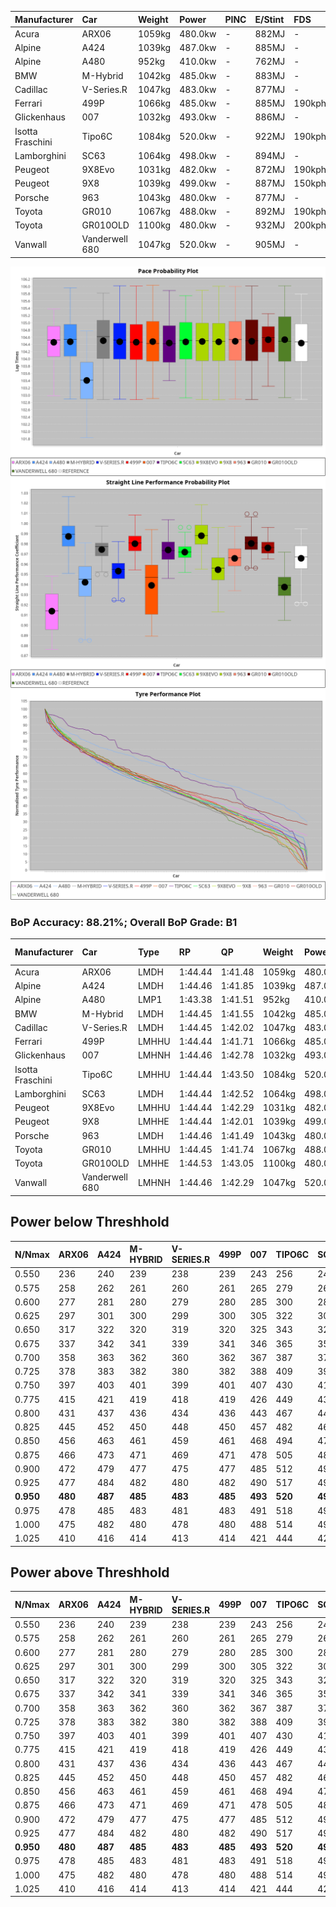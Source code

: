 | Manufacturer     | Car            | Weight | Power   | PINC    | E/Stint | FDS     |
|:-|:-|:-|:-|:-|:-|:-|
| Acura            | ARX06          | 1059kg | 480.0kw |    -    | 882MJ   |    -    |
| Alpine           | A424           | 1039kg | 487.0kw |    -    | 885MJ   |    -    |
| Alpine           | A480           | 952kg  | 410.0kw |    -    | 762MJ   |    -    |
| BMW              | M-Hybrid       | 1042kg | 485.0kw |    -    | 883MJ   |    -    |
| Cadillac         | V-Series.R     | 1047kg | 483.0kw |    -    | 877MJ   |    -    |
| Ferrari          | 499P           | 1066kg | 485.0kw |    -    | 885MJ   | 190kph  |
| Glickenhaus      | 007            | 1032kg | 493.0kw |    -    | 886MJ   |    -    |
| Isotta Fraschini | Tipo6C         | 1084kg | 520.0kw |    -    | 922MJ   | 190kph  |
| Lamborghini      | SC63           | 1064kg | 498.0kw |    -    | 894MJ   |    -    |
| Peugeot          | 9X8Evo         | 1031kg | 482.0kw |    -    | 872MJ   | 190kph  |
| Peugeot          | 9X8            | 1039kg | 499.0kw |    -    | 887MJ   | 150kph  |
| Porsche          | 963            | 1043kg | 480.0kw |    -    | 877MJ   |    -    |
| Toyota           | GR010          | 1067kg | 488.0kw |    -    | 892MJ   | 190kph  |
| Toyota           | GR010OLD       | 1100kg | 480.0kw |    -    | 932MJ   | 200kph  |
| Vanwall          | Vanderwell 680 | 1047kg | 520.0kw |    -    | 905MJ   |    -    |

![PACECHART](./IMG/AUTO.png)
![STRAIGHTLINEPERFORMANCECHART](./IMG/AUTO_sp.png)
![TYREPERFORMANCECHART](./IMG/AUTO_tw.png)

### BoP Accuracy: 88.21%; Overall BoP Grade: B1
| Manufacturer     | Car            | Type  | RP      | QP      | Weight | Power¹  | Threshhold | PINC    | Power²   | E/Stint | AVG Vmax  | FDS     | RDLC | L/Stint | BOP-Grade | Model Accuracy | Model Points | Match%  | SimDiff |
|:-|:-|:-|:-|:-|:-|:-|:-|:-|:-|:-|:-|:-|:-|:-|:-|:-|:-|:-|:-|
| Acura            | ARX06          | LMDH  | 1:44.44 | 1:41.48 | 1059kg | 480.0kw | 0.0kph     |    -    | 480.00kw |  882MJ  | 281.12kph |    -    | 1.01 | 33      | +B2       | 100.00%        | 996          | 80.72%  | #       |
| Alpine           | A424           | LMDH  | 1:44.46 | 1:41.85 | 1039kg | 487.0kw | 0.0kph     |    -    | 487.00kw |  885MJ  | 293.99kph |    -    | 1.01 | 33      | ~A1       | 99.61%         | 762          | 95.51%  | ±0.13s  |
| Alpine           | A480           | LMP1  | 1:43.38 | 1:41.51 |  952kg | 410.0kw | 0.0kph     |    -    | 410.00kw |  762MJ  | 283.92kph |    -    | 0.97 | 31      | -Ω1       | 100.00%        | 1173         | 46.28%  | #       |
| BMW              | M-Hybrid       | LMDH  | 1:44.45 | 1:41.55 | 1042kg | 485.0kw | 0.0kph     |    -    | 485.00kw |  883MJ  | 291.54kph |    -    | 1.01 | 33      | ~A1       | 100.00%        | 1826         | 100.00% | ±0.36s  |
| Cadillac         | V-Series.R     | LMDH  | 1:44.45 | 1:42.02 | 1047kg | 483.0kw | 0.0kph     |    -    | 483.00kw |  877MJ  | 287.95kph |    -    | 1.01 | 33      | ~A1       | 99.00%         | 3184         | 97.75%  | ±0.24s  |
| Ferrari          | 499P           | LMHHU | 1:44.44 | 1:41.71 | 1066kg | 485.0kw | 0.0kph     |    -    | 485.00kw |  885MJ  | 291.28kph | 190kph  | 1.02 | 33      | ~A1       | 98.07%         | 3550         | 100.00% | ±0.08s  |
| Glickenhaus      | 007            | LMHNH | 1:44.46 | 1:42.78 | 1032kg | 493.0kw | 0.0kph     |    -    | 493.00kw |  886MJ  | 287.72kph |    -    | 0.97 | 33      | +A2       | 94.48%         | 2311         | 94.91%  | #       |
| Isotta Fraschini | Tipo6C         | LMHHU | 1:44.44 | 1:43.50 | 1084kg | 520.0kw | 0.0kph     |    -    | 520.00kw |  922MJ  | 293.29kph | 190kph  | 1.02 | 33      | +D2       | 96.81%         | 91           | 63.15%  | ±0.30s  |
| Lamborghini      | SC63           | LMDH  | 1:44.44 | 1:42.52 | 1064kg | 498.0kw | 0.0kph     |    -    | 498.00kw |  894MJ  | 291.25kph |    -    | 1.02 | 33      | ~A1       | 100.00%        | 529          | 98.28%  | ±0.32s  |
| Peugeot          | 9X8Evo         | LMHHU | 1:44.44 | 1:42.29 | 1031kg | 482.0kw | 0.0kph     |    -    | 482.00kw |  872MJ  | 293.95kph | 190kph  | 1.02 | 33      | +A2       | 99.21%         | 377          | 91.75%  | #       |
| Peugeot          | 9X8            | LMHHE | 1:44.44 | 1:42.01 | 1039kg | 499.0kw | 0.0kph     |    -    | 499.00kw |  887MJ  | 290.26kph | 150kph  | 1.02 | 33      | ~A1       | 99.52%         | 4561         | 100.00% | ±0.36s  |
| Porsche          | 963            | LMDH  | 1:44.46 | 1:41.49 | 1043kg | 480.0kw | 0.0kph     |    -    | 480.00kw |  877MJ  | 289.80kph |    -    | 1.01 | 33      | ~A1       | 99.96%         | 10176        | 100.00% | ±0.20s  |
| Toyota           | GR010          | LMHHU | 1:44.45 | 1:41.74 | 1067kg | 488.0kw | 0.0kph     |    -    | 488.00kw |  892MJ  | 291.40kph | 190kph  | 1.02 | 33      | ~A1       | 99.95%         | 5509         | 100.00% | ±0.24s  |
| Toyota           | GR010OLD       | LMHHE | 1:44.53 | 1:43.05 | 1100kg | 480.0kw | 0.0kph     |    -    | 480.00kw |  932MJ  | 288.59kph | 200kph  | 0.99 | 33      | +E2       | 100.00%        | 351          | 54.79%  | #       |
| Vanwall          | Vanderwell 680 | LMHNH | 1:44.46 | 1:42.29 | 1047kg | 520.0kw | 0.0kph     |    -    | 520.00kw |  905MJ  | 289.50kph |    -    | 0.99 | 33      | ~A1       | 99.23%         | 387          | 100.00% | #       |

## Power below Threshhold
| N/Nmax    | ARX06   | A424    | M-HYBRID | V-SERIES.R | 499P    | 007     | TIPO6C  | SC63    | 9X8EVO  | 9X8     | 963     | GR010   | GR010OLD | VANDERWELL 680 | ​     | RPM      | A480    |
|:-|:-|:-|:-|:-|:-|:-|:-|:-|:-|:-|:-|:-|:-|:-|:-|:-|:-|
|  0.550    |  236    |  240    |  239     |  238       |  239    |  243    |  256    |  245    |  237    |  246    |  236    |  240    |  236     |  256           |  ​    |   --     |   -     |
|  0.575    |  258    |  262    |  261     |  260       |  261    |  265    |  279    |  268    |  259    |  268    |  258    |  262    |  258     |  279           |  ​    |   --     |   -     |
|  0.600    |  277    |  281    |  280     |  279       |  280    |  285    |  300    |  288    |  278    |  288    |  277    |  282    |  277     |  300           |  ​    |   --     |   -     |
|  0.625    |  297    |  301    |  300     |  299       |  300    |  305    |  322    |  308    |  298    |  308    |  297    |  302    |  297     |  322           |  ​    |   --     |   -     |
|  0.650    |  317    |  322    |  320     |  319       |  320    |  325    |  343    |  329    |  318    |  329    |  317    |  322    |  317     |  343           |  ​    |   --     |   -     |
|  0.675    |  337    |  342    |  341     |  339       |  341    |  346    |  365    |  350    |  338    |  350    |  337    |  343    |  337     |  365           |  ​    |   --     |   -     |
|  0.700    |  358    |  363    |  362     |  360       |  362    |  367    |  387    |  371    |  359    |  371    |  358    |  364    |  358     |  387           |  ​    |   --     |   -     |
|  0.725    |  378    |  383    |  382     |  380       |  382    |  388    |  409    |  392    |  380    |  392    |  378    |  384    |  378     |  409           |  ​    |   --     |   -     |
|  0.750    |  397    |  403    |  401     |  399       |  401    |  407    |  430    |  411    |  399    |  412    |  397    |  403    |  397     |  430           |  ​    |   --     |   -     |
|  0.775    |  415    |  421    |  419     |  418       |  419    |  426    |  449    |  430    |  417    |  431    |  415    |  422    |  415     |  449           |  ​    |  5000    |  241    |
|  0.800    |  431    |  437    |  436     |  434       |  436    |  443    |  467    |  447    |  433    |  448    |  431    |  438    |  431     |  467           |  ​    |  5500    |  284    |
|  0.825    |  445    |  452    |  450     |  448       |  450    |  457    |  482    |  462    |  447    |  463    |  445    |  453    |  445     |  482           |  ​    |  6000    |  318    |
|  0.850    |  456    |  463    |  461     |  459       |  461    |  468    |  494    |  473    |  458    |  474    |  456    |  464    |  456     |  494           |  ​    |  6500    |  359    |
|  0.875    |  466    |  473    |  471     |  469       |  471    |  478    |  505    |  483    |  468    |  484    |  466    |  474    |  466     |  505           |  ​    |  7000    |  401    |
|  0.900    |  472    |  479    |  477     |  475       |  477    |  485    |  512    |  490    |  474    |  491    |  472    |  480    |  472     |  512           |  ​    |  7500    |  411    |
|  0.925    |  477    |  484    |  482     |  480       |  482    |  490    |  517    |  495    |  479    |  496    |  477    |  485    |  477     |  517           |  ​    |  8000    |  407    |
| **0.950** | **480** | **487** | **485**  | **483**    | **485** | **493** | **520** | **498** | **482** | **499** | **480** | **488** | **480**  | **520**        | **​** | **8500** | **410** |
|  0.975    |  478    |  485    |  483     |  481       |  483    |  491    |  518    |  496    |  480    |  497    |  478    |  486    |  478     |  518           |  ​    |  9000    |  205    |
|  1.000    |  475    |  482    |  480     |  478       |  480    |  488    |  514    |  493    |  477    |  494    |  475    |  483    |  475     |  514           |  ​    |   --     |   -     |
|  1.025    |  410    |  416    |  414     |  413       |  414    |  421    |  444    |  425    |  412    |  426    |  410    |  417    |  410     |  444           |  ​    |   --     |   -     |

## Power above Threshhold
| N/Nmax    | ARX06   | A424    | M-HYBRID | V-SERIES.R | 499P    | 007     | TIPO6C  | SC63    | 9X8EVO  | 9X8     | 963     | GR010   | GR010OLD | VANDERWELL 680 | ​     | RPM      | A480    |
|:-|:-|:-|:-|:-|:-|:-|:-|:-|:-|:-|:-|:-|:-|:-|:-|:-|:-|
|  0.550    |  236    |  240    |  239     |  238       |  239    |  243    |  256    |  245    |  237    |  246    |  236    |  240    |  236     |  256           |  ​    |   --     |   -     |
|  0.575    |  258    |  262    |  261     |  260       |  261    |  265    |  279    |  268    |  259    |  268    |  258    |  262    |  258     |  279           |  ​    |   --     |   -     |
|  0.600    |  277    |  281    |  280     |  279       |  280    |  285    |  300    |  288    |  278    |  288    |  277    |  282    |  277     |  300           |  ​    |   --     |   -     |
|  0.625    |  297    |  301    |  300     |  299       |  300    |  305    |  322    |  308    |  298    |  308    |  297    |  302    |  297     |  322           |  ​    |   --     |   -     |
|  0.650    |  317    |  322    |  320     |  319       |  320    |  325    |  343    |  329    |  318    |  329    |  317    |  322    |  317     |  343           |  ​    |   --     |   -     |
|  0.675    |  337    |  342    |  341     |  339       |  341    |  346    |  365    |  350    |  338    |  350    |  337    |  343    |  337     |  365           |  ​    |   --     |   -     |
|  0.700    |  358    |  363    |  362     |  360       |  362    |  367    |  387    |  371    |  359    |  371    |  358    |  364    |  358     |  387           |  ​    |   --     |   -     |
|  0.725    |  378    |  383    |  382     |  380       |  382    |  388    |  409    |  392    |  380    |  392    |  378    |  384    |  378     |  409           |  ​    |   --     |   -     |
|  0.750    |  397    |  403    |  401     |  399       |  401    |  407    |  430    |  411    |  399    |  412    |  397    |  403    |  397     |  430           |  ​    |   --     |   -     |
|  0.775    |  415    |  421    |  419     |  418       |  419    |  426    |  449    |  430    |  417    |  431    |  415    |  422    |  415     |  449           |  ​    |  5000    |  241    |
|  0.800    |  431    |  437    |  436     |  434       |  436    |  443    |  467    |  447    |  433    |  448    |  431    |  438    |  431     |  467           |  ​    |  5500    |  284    |
|  0.825    |  445    |  452    |  450     |  448       |  450    |  457    |  482    |  462    |  447    |  463    |  445    |  453    |  445     |  482           |  ​    |  6000    |  318    |
|  0.850    |  456    |  463    |  461     |  459       |  461    |  468    |  494    |  473    |  458    |  474    |  456    |  464    |  456     |  494           |  ​    |  6500    |  359    |
|  0.875    |  466    |  473    |  471     |  469       |  471    |  478    |  505    |  483    |  468    |  484    |  466    |  474    |  466     |  505           |  ​    |  7000    |  401    |
|  0.900    |  472    |  479    |  477     |  475       |  477    |  485    |  512    |  490    |  474    |  491    |  472    |  480    |  472     |  512           |  ​    |  7500    |  411    |
|  0.925    |  477    |  484    |  482     |  480       |  482    |  490    |  517    |  495    |  479    |  496    |  477    |  485    |  477     |  517           |  ​    |  8000    |  407    |
| **0.950** | **480** | **487** | **485**  | **483**    | **485** | **493** | **520** | **498** | **482** | **499** | **480** | **488** | **480**  | **520**        | **​** | **8500** | **410** |
|  0.975    |  478    |  485    |  483     |  481       |  483    |  491    |  518    |  496    |  480    |  497    |  478    |  486    |  478     |  518           |  ​    |  9000    |  205    |
|  1.000    |  475    |  482    |  480     |  478       |  480    |  488    |  514    |  493    |  477    |  494    |  475    |  483    |  475     |  514           |  ​    |   --     |   -     |
|  1.025    |  410    |  416    |  414     |  413       |  414    |  421    |  444    |  425    |  412    |  426    |  410    |  417    |  410     |  444           |  ​    |   --     |   -     |
